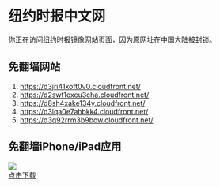 <h1>纽约时报中文网</h1>
<p>你正在访问纽约时报镜像网站页面，因为原网址在中国大陆被封锁。</p>
<h2>免翻墙网站</h2>
<ol>
<li><a href="https://d3jri41xoft0v0.cloudfront.net/" target="1">https://d3jri41xoft0v0.cloudfront.net/</a></li>
<li><a href="https://d2swt1exeu3cha.cloudfront.net/" target="2">https://d2swt1exeu3cha.cloudfront.net/</a></li>
<li><a href="https://d8sh4xake134y.cloudfront.net/" target="3">https://d8sh4xake134y.cloudfront.net/</a></li>
<li><a href="https://d3lqa0e7ahbkk4.cloudfront.net/" target="4">https://d3lqa0e7ahbkk4.cloudfront.net/</a></li>
<li><a href="https://d3q92rrm3b9bow.cloudfront.net/" target="5">https://d3q92rrm3b9bow.cloudfront.net/</a></li>
</ol>
<h2>免翻墙iPhone/iPad应用</h2>
<p>
	<a href="https://itunes.apple.com/cn/app/niu-yue-shi-bao-zhong-wen-wang/id807498298?mt=8">
		<img src="icon175x175.jpeg" />
		<br/>点击下载
	</a>
</p>